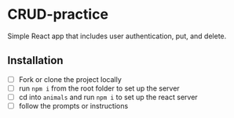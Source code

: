 # CRUD-practice

Simple React app that includes user authentication, put, and delete. 

## Installation

* [ ] Fork or clone the project locally
* [ ] run `npm i` from the root folder to set up the server
* [ ] cd into `animals` and run `npm i` to set up the react server
* [ ] follow the prompts or instructions
